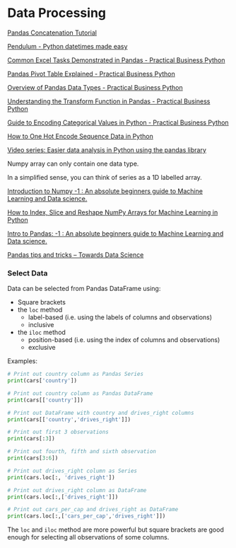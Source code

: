 # Data Processing

[Pandas Concatenation Tutorial](https://www.dataquest.io/blog/pandas-concatenation-tutorial/)

[Pendulum - Python datetimes made easy](https://pendulum.eustace.io/)

[Common Excel Tasks Demonstrated in Pandas - Practical Business Python](http://pbpython.com/excel-pandas-comp.html)

[Pandas Pivot Table Explained - Practical Business Python](http://pbpython.com/pandas-pivot-table-explained.html)

[Overview of Pandas Data Types - Practical Business Python](http://pbpython.com/pandas_dtypes.html)

[Understanding the Transform Function in Pandas - Practical Business Python](http://pbpython.com/pandas_transform.html)

[Guide to Encoding Categorical Values in Python - Practical Business Python](http://pbpython.com/categorical-encoding.html)

[How to One Hot Encode Sequence Data in Python](https://machinelearningmastery.com/how-to-one-hot-encode-sequence-data-in-python/)

[Video series: Easier data analysis in Python using the pandas library](http://www.dataschool.io/easier-data-analysis-with-pandas/)



Numpy array can only contain one data type.

In a simplified sense, you can think of series as a 1D labelled array.

[Introduction to Numpy -1 : An absolute beginners guide to Machine Learning and Data science.](https://hackernoon.com/introduction-to-numpy-1-an-absolute-beginners-guide-to-machine-learning-and-data-science-5d87f13f0d51)

[How to Index, Slice and Reshape NumPy Arrays for Machine Learning in Python](https://machinelearningmastery.com/index-slice-reshape-numpy-arrays-machine-learning-python/)

[Intro to Pandas: -1 : An absolute beginners guide to Machine Learning and Data science.](https://hackernoon.com/intro-to-pandas-1-an-absolute-beginners-guide-to-machine-learning-and-data-science-a1fed3a6f0f3)

[Pandas tips and tricks – Towards Data Science](https://towardsdatascience.com/pandas-tips-and-tricks-33bcc8a40bb9)

### Select Data

Data can be selected from Pandas DataFrame using:

* Square brackets
* the `loc` method
  * label-based \(i.e. using the labels of columns and observations\)
  * inclusive
* the `iloc` method
  * position-based \(i.e. using the index of columns and observations\)
  * exclusive

Examples:

```python
# Print out country column as Pandas Series
print(cars['country'])​

# Print out country column as Pandas DataFrame
print(cars[['country']]) 

# Print out DataFrame with country and drives_right columns
print(cars[['country','drives_right']])

​# Print out first 3 observations
print(cars[:3]) ​

# Print out fourth, fifth and sixth observation
print(cars[3:6])

​# Print out drives_right column as Series
print(cars.loc[:, 'drives_right'])​

# Print out drives_right column as DataFrame
print(cars.loc[:,['drives_right']])​

# Print out cars_per_cap and drives_right as DataFrame
print(cars.loc[:,['cars_per_cap','drives_right']])
```

The `loc` and `iloc` method are more powerful but square brackets are good enough for selecting all observations of some columns.

### 

